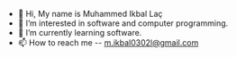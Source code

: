 - 👋 Hi, My name is Muhammed Ikbal Laç
- 👀 I’m interested in software and computer programming.
- 🌱 I’m currently learning software.
- 📫 How to reach me -- m.ikbal0302l@gmail.com

<!---
m-ikbal/m-ikbal is a ✨ special ✨ repository because its `README.md` (this file) appears on your GitHub profile.
You can click the Preview link to take a look at your changes.
--->
